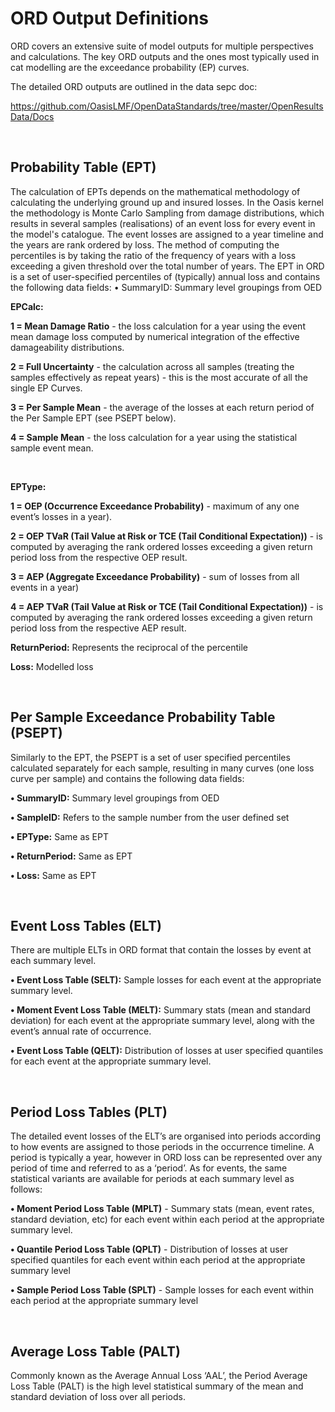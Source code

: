 # ORD Output Definitions

ORD covers an extensive suite of model outputs for multiple perspectives and calculations. The key ORD outputs and the ones most typically used in cat modelling are the exceedance probability (EP) curves.

The detailed ORD outputs are outlined in the data sepc doc:

https://github.com/OasisLMF/OpenDataStandards/tree/master/OpenResultsData/Docs

&nbsp;

## Probability Table (EPT) 

The calculation of EPTs depends on the mathematical methodology of calculating the underlying ground up and insured losses.
In the Oasis kernel the methodology is Monte Carlo Sampling from damage distributions, which results in several samples (realisations) of an event loss for every event in the model's catalogue. The event losses are assigned to a year timeline and the years are rank ordered by loss. The method of computing the percentiles is by taking the ratio of the frequency of years with a loss exceeding a given threshold over the total number of years.
The EPT in ORD is a set of user-specified percentiles of (typically) annual loss and contains the following data fields:
•	SummaryID: Summary level groupings from OED

**EPCalc:**

**1	= Mean Damage Ratio** - the loss calculation for a year using the event mean damage loss computed by numerical integration of the effective damageability distributions. 

**2	= Full Uncertainty** - the calculation across all samples (treating the samples effectively as repeat years) - this is the most accurate of all the single EP Curves.

**3	= Per Sample Mean** - the average of the losses at each return period of the Per Sample EPT (see PSEPT below).

**4	= Sample Mean** - the loss calculation for a year using the statistical sample event mean.

&nbsp;

**EPType:**

**1	= OEP (Occurrence Exceedance Probability)** - maximum of any one event’s losses in a year).

**2	= OEP TVaR (Tail Value at Risk or TCE (Tail Conditional Expectation))** - is computed by averaging the rank ordered losses exceeding a given return period loss from the respective OEP result.

**3	= AEP (Aggregate Exceedance Probability)** - sum of losses from all events in a year)

**4	= AEP TVaR (Tail Value at Risk or TCE (Tail Conditional Expectation))** - is computed by averaging the rank ordered losses exceeding a given return period loss from the respective AEP result.

**ReturnPeriod:** Represents the reciprocal of the percentile

**Loss:** Modelled loss

&nbsp;

## Per Sample Exceedance Probability Table (PSEPT)

Similarly to the EPT, the PSEPT is a set of user specified percentiles calculated separately for each sample, resulting in many curves (one loss curve per sample) and contains the following data fields:

**• SummaryID:**	Summary level groupings from OED

**•	SampleID:** Refers to the sample number from the user defined set

**•	EPType:** Same as EPT

**•	ReturnPeriod:** Same as EPT

**•	Loss:** Same as EPT


&nbsp;

## Event Loss Tables (ELT)

There are multiple ELTs in ORD format that contain the losses by event at each summary level.

**• Event Loss Table (SELT):** Sample losses for each event at the appropriate summary level.

**•	Moment Event Loss Table (MELT):** Summary stats (mean and standard deviation) for each event at the appropriate summary level, along with the event’s annual rate of occurrence.

**• Event Loss Table (QELT):** Distribution of losses at user specified quantiles for each 
event at the appropriate summary level.

&nbsp;

## Period Loss Tables (PLT)

The detailed event losses of the ELT’s are organised into periods according to how events are assigned to those periods in the occurrence timeline. A period is typically a year, however in ORD loss can be represented over any period of time and referred to as a ‘period’. 
As for events, the same statistical variants are available for periods at each summary level as follows:

**•	Moment Period Loss Table (MPLT)** - Summary stats (mean, event rates, standard deviation, etc) for each event within each period at the appropriate summary level.

**•	Quantile Period Loss Table (QPLT)** - Distribution of losses at user specified quantiles for each event within each period at the appropriate summary level

**•	Sample Period Loss Table (SPLT)** - Sample losses for each event within each period at the appropriate summary level

&nbsp;

## Average Loss Table (PALT)

Commonly known as the Average Annual Loss ‘AAL’, the Period Average Loss Table (PALT) is the high level statistical summary of the mean and standard deviation of loss over all periods.
